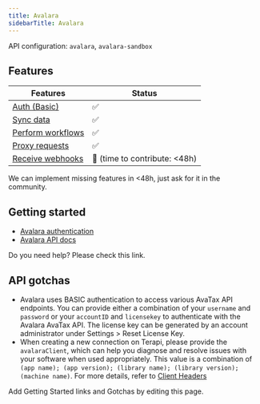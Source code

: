 ```yaml
---
title: Avalara
sidebarTitle: Avalara
---
```


API configuration: `avalara`, `avalara-sandbox`

## Features

| Features | Status |
| - | - |
| [Auth (Basic)](/integrate/guides/authorize-an-api) | ✅ |
| [Sync data](https://terapi.gitbook.io/terapi-api-explorer/integrate/guides/sync-data-from-an-api) | ✅ |
| [Perform workflows](https://terapi.gitbook.io/terapi-api-explorer/integrate/guides/perform-workflows-with-an-api) | ✅ |
| [Proxy requests](https://terapi.gitbook.io/terapi-api-explorer/integrate/guides/proxy-requests-to-an-api) | ✅ |
| [Receive webhooks](https://terapi.gitbook.io/terapi-api-explorer/integrate/guides/receive-webhooks-from-an-api) | 🚫 (time to contribute: &lt;48h) |

We can implement missing features in &lt;48h, just ask for it in the community.

## Getting started

-   [Avalara authentication](https://developer.avalara.com/avatax/authentication-in-rest)
-   [Avalara API docs](https://developer.avalara.com/api-reference/avatax/rest/v2/)

Do you need help? Please check this link.

## API gotchas

- Avalara uses BASIC authentication to access various AvaTax API endpoints. You can provide either a combination of your `username` and `password` or your `accountID` and `licensekey` to authenticate with the Avalara AvaTax API. The license key can be generated by an account administrator under Settings > Reset License Key.
- When creating a new connection on Terapi, please provide the `avalaraClient`, which can help you diagnose and resolve issues with your software when used appropriately. This value is a combination of `(app name); (app version); (library name); (library version); (machine name)`. For more details, refer to [Client Headers](https://developer.avalara.com/avatax/client-headers/)

Add Getting Started links and Gotchas by editing this page.

